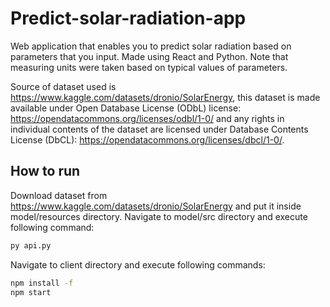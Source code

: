 # Predict-solar-radiation-app
Web application that enables you to predict solar radiation based on parameters that you input.
Made using React and Python.
Note that measuring units were taken based on typical values of parameters.

Source of dataset used is https://www.kaggle.com/datasets/dronio/SolarEnergy, this dataset is made available under Open Database License (ODbL) license: https://opendatacommons.org/licenses/odbl/1-0/
and any rights in individual contents of the dataset are licensed under Database Contents License (DbCL): https://opendatacommons.org/licenses/dbcl/1-0/.

## How to run
Download dataset from https://www.kaggle.com/datasets/dronio/SolarEnergy and put it inside model/resources directory.
Navigate to model/src directory and execute following command:
```bat
py api.py
```
Navigate to client directory and execute following commands:
```bat
npm install -f
npm start
```